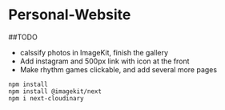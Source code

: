 # Personal-Website

##TODO

- calssify photos in ImageKit, finish the gallery
- Add instagram and 500px link with icon at the front
- Make rhythm games clickable, and add several more pages

```
npm install
npm install @imagekit/next
npm i next-cloudinary
```
